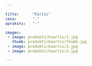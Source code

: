 ```yaml
---

title:      "Kārtis"
cena:       "-"
apraksts:   "-"

images:
 - image: produkti/kaartis/1.jpg
   thumb: produkti/kaartis/thumb.jpg
 - image: produkti/kaartis/2.jpg
 - image: produkti/kaartis/3.jpg

---
```

